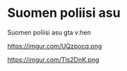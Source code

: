 # Suomen poliisi asu
Suomen poliisi asu gta v:hen



https://imgur.com/UQzpocq.png




https://imgur.com/Tls2DnK.png
